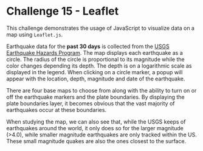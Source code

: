 # Challenge 15 - Leaflet

This challenge demonstrates the usage of JavaScript to visualize data on a map using `Leaflet.js`.

Earthquake data for the **past 30 days** is collected from the [USGS Earthquake Hazards Program](https://earthquake.usgs.gov/earthquakes/feed/v1.0/geojson.php). The map displays each earthquake as a circle. The radius of the circle is proportional to its magnitude while the color changes depending its depth. The depth is on a logarithmic scale as displayed in the legend. When clicking on a circle marker, a popup will appear with the location, depth, magnitude and date of the earthquake.

There are four base maps to choose from along with the ability to turn on or off the earthquake markers and the plate boundaries. By displaying the plate boundaries layer, it becomes obvious that the vast majority of earthquakes occur at these boundaries.

When studying the map, we can also see that, while the USGS keeps of earthquakes around the world, it only does so for the larger magnitude (>4.0), while smaller magnitude earthquakes are only tracked within the US. These small magnitude quakes are also the ones closest to the surface.

